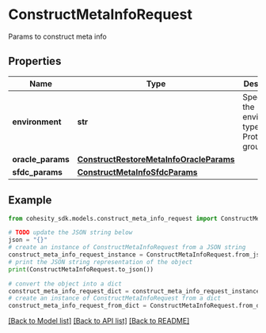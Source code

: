 # ConstructMetaInfoRequest

Params to construct meta info

## Properties

Name | Type | Description | Notes
------------ | ------------- | ------------- | -------------
**environment** | **str** | Specifies the environment type of the Protection group | 
**oracle_params** | [**ConstructRestoreMetaInfoOracleParams**](ConstructRestoreMetaInfoOracleParams.md) |  | [optional] 
**sfdc_params** | [**ConstructMetaInfoSfdcParams**](ConstructMetaInfoSfdcParams.md) |  | [optional] 

## Example

```python
from cohesity_sdk.models.construct_meta_info_request import ConstructMetaInfoRequest

# TODO update the JSON string below
json = "{}"
# create an instance of ConstructMetaInfoRequest from a JSON string
construct_meta_info_request_instance = ConstructMetaInfoRequest.from_json(json)
# print the JSON string representation of the object
print(ConstructMetaInfoRequest.to_json())

# convert the object into a dict
construct_meta_info_request_dict = construct_meta_info_request_instance.to_dict()
# create an instance of ConstructMetaInfoRequest from a dict
construct_meta_info_request_from_dict = ConstructMetaInfoRequest.from_dict(construct_meta_info_request_dict)
```
[[Back to Model list]](../README.md#documentation-for-models) [[Back to API list]](../README.md#documentation-for-api-endpoints) [[Back to README]](../README.md)


